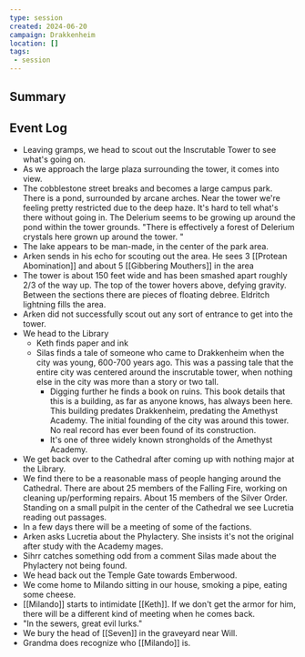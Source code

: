 ```yaml
---
type: session
created: 2024-06-20
campaign: Drakkenheim
location: []
tags:
 - session
---
```



## Summary

## Event Log

- Leaving gramps, we head to scout out the Inscrutable Tower to see what's going on.
- As we approach the large plaza surrounding the tower, it comes into view.
- The cobblestone street breaks and becomes a large campus park. There is a pond, surrounded by arcane arches. Near the tower we're feeling pretty restricted due to the deep haze. It's hard to tell what's there without going in. The Delerium seems to be growing up around the pond within the tower grounds. "There is effectively a forest of Delerium crystals here grown up around the tower. "
- The lake appears to be man-made, in the center of the park area.
- Arken sends in his echo for scouting out the area. He sees 3 [[Protean Abomination]] and about 5 [[Gibbering Mouthers]] in the area
- The tower is about 150 feet wide and has been smashed apart roughly 2/3 of the way up. The top of the tower hovers above, defying gravity. Between the sections there are pieces of floating debree. Eldritch lightning fills the area.
- Arken did not successfully scout out any sort of entrance to get into the tower. 
- We head to the Library
	- Keth finds paper and ink
	- Silas finds a tale of someone who came to Drakkenheim when the city was young, 600-700 years ago. This was a passing tale that the entire city was centered around the inscrutable tower, when nothing else in the city was more than a story or two tall.
		- Digging further he finds a book on ruins. This book details that this is a building, as far as anyone knows, has always been here. This building predates Drakkenheim, predating the Amethyst Academy. The initial founding of the city was around this tower. No real record has ever been found of its construction.
		- It's one of three widely known strongholds of the Amethyst Academy.
- We get back over to the Cathedral after coming up with nothing major at the Library.
- We find there to be a reasonable mass of people hanging around the Cathedral. There are about 25 members of the Falling Fire, working on cleaning up/performing repairs. About 15 members of the Silver Order. Standing on a small pulpit in the center of the Cathedral we see Lucretia reading out passages. 
- In a few days there will be a meeting of some of the factions.
- Arken asks Lucretia about the Phylactery. She insists it's not the original after study with the Academy mages.
- Sihrr catches something odd from a comment Silas made about the Phylactery not being found.
- We head back out the Temple Gate towards Emberwood.
- We come home to Milando sitting in our house, smoking a pipe, eating some cheese.
- [[Milando]] starts to intimidate [[Keth]]. If we don't get the armor for him, there will be a different kind of meeting when he comes back.
- "In the sewers, great evil lurks."
- We bury the head of [[Seven]] in the graveyard near Will.
- Grandma does recognize who [[Milando]] is.

